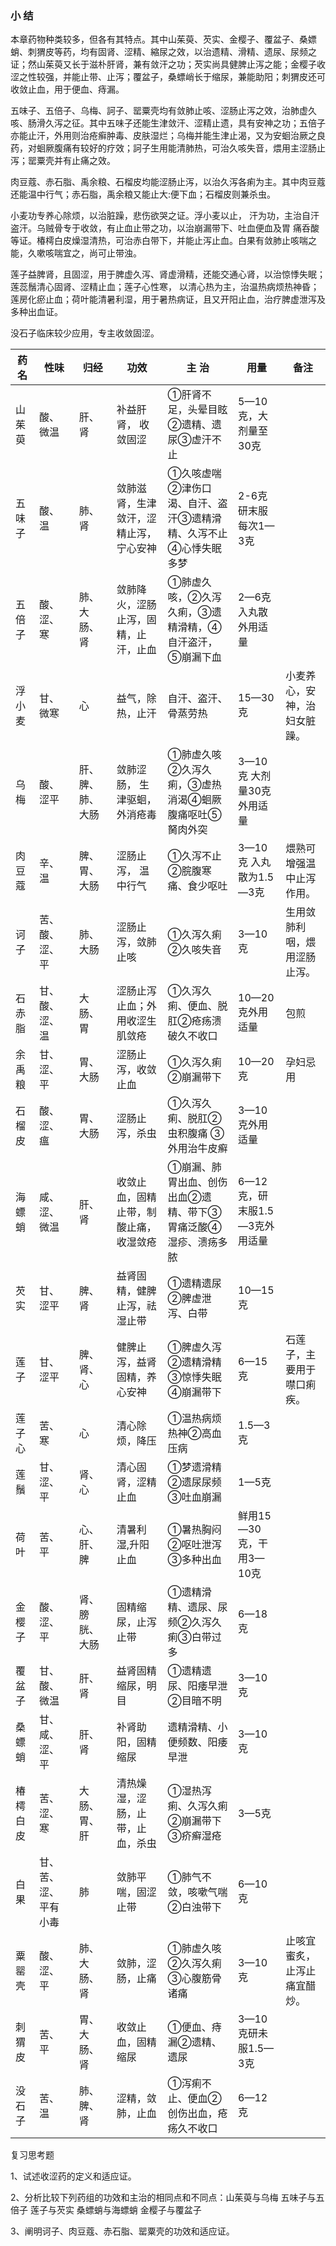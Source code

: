 ### 小 结

本章药物种类较多，但各有其特点。其中山茱萸、芡实、金樱子、覆盆子、桑嫖蛸、刺猬皮等药，均有固肾、涩精、縮尿之效，以治遗精、滑精、遗尿、尿频之证；然山茱萸又长于滋朴肝肾，兼有敛汗之功；芡实尚具健脾止泻之能；金樱子收涩之性较强，并能止带、止泻；覆盆子，桑螵峭长于缩尿，兼能助阳；刺猬皮还可收敛止血，用于便血、痔漏。 

五味子、五倍子、乌梅、訶子、罂粟壳均有敛肺止咳、涩肠止泻之效，治肺虚久咳、肠滑久泻之征。其中五味子还能生津敛汗、涩精止遗，具有安神之功；五倍子亦能止汗，外用则治疮癣肿毒、皮肤湿烂；乌梅并能生津止渴，又为安蛔治厥之良药，对蛔厥腹痛有较好的疗效；訶子生用能清肺热，可治久咳失音，煨用主涩肠止泻；罂粟壳并有止痛之效。

肉豆蔻、赤石脂、禹余粮、石榴皮均能涩肠止泻，以治久泻各痢为主。其中肉豆蔻还能温中行气；赤石脂，禹余粮又能止大:便下血；石榴皮则兼杀虫。

小麦功专养心除烦，以治脏躁，悲伤欲哭之证。浮小麦以止， 汗为功，主治自汗盗汗。乌贼骨专于收敛，有止血止带之功，以治崩漏带下、吐血便血及胃
痛呑酸等证。椿樗白皮燥湿清热，可治赤白带下，并能止泻止血。白果有敛肺止咳喘之能，久嗽咳喘宜之，尚可止带浊。

莲子益脾肾，且固涩，用于脾虚久泻、肾虚滑精，还能交通心肾，以治惊悸失眠；莲蕊鬚清心固肾、涩精止血；莲子心性寒， 以清心热为主，治温热病烦热神昏；莲房化瘀止血；荷叶能清暑利湿，用于暑热病证，且又开阳止血，治疗脾虚泄泻及多种出血证。

没石子临床较少应用，专主收敛固涩。

| 药名     | 性味                 | 归经             | 功效                                   | 主 治                                                        | 用量                          | 备注                         |
| -------- | -------------------- | ---------------- | -------------------------------------- | ------------------------------------------------------------ | ----------------------------- | ---------------------------- |
| 山茱萸   | 酸、微温             | 肝、肾           | 补益肝肾，    收敛固涩                 | ①肝肾不足，头晕目眩②遗精、遗尿③虚汗不止                      | 5—10克，大剂量至30克          |                              |
| 五味子   | 酸、温               | 肺、肾           | 敛肺滋肾，生津敛汗，涩精止泻，宁心安神 | ①久咳虚喘②津伤口渴、自汗、盗汗③遗精滑精、久泻不止④心悸失眠多梦 | 2-6克研末服每次1—3克          |                              |
| 五倍子   | 酸、涩、寒           | 肺、大肠、肾     | 敛肺降火，涩肠止泻，固精，止汗，止血   | ①肺虚久咳，②久泻久痢，③遗精滑精，④自汗盗汗，⑤崩漏下血        | 2—6克入丸散外用适量           |                              |
| 浮小麦   | 甘、微寒             | 心               | 益气，除热，止汗                       | 自汗、盗汗、骨蒸劳热                                         | 15—30克                       | 小麦养心，安神，治妇女脏躁。 |
| 乌梅     | 酸、涩平             | 肝、脾、肺、大肠 | 敛肺涩肠，    生津驱蛔，    外消疮毒   | ①肺虚久咳②久泻久痢，③虚热消渴④蛔厥腹痛呕吐⑤胬肉外突          | 3—10克    大剂量30克外用适量  |                              |
| 肉豆蔻   | 辛、温               | 脾、胃、大肠     | 涩肠止泻，    温中行气                 | ①久泻不止②脘腹寒痛、食少呕吐                                 | 3—10克    入丸散为1.5—3克     | 煨熟可增强温中止泻作用。     |
| 诃子     | 苦、酸、涩、平       | 肺、大肠         | 涩肠止泻，敛肺止咳                     | ①久泻久痢②久咳失音                                           | 3—10克                        | 生用敛肺利咽，煨用涩肠止泻。 |
| 石赤脂   | 甘、酸、涩、温       | 大肠、胃         | 涩肠止泻止血；外用收涩生肌敛疮         | ①久泻久痢、便血、脱肛②疮疡溃破久不收口                       | 10—20克外用适量               | 包煎                         |
| 余禹粮   | 甘、涩、平           | 胃、大肠         | 涩肠止泻，收敛止血                     | ①久泻久痢②崩漏带下                                           | 10—20克                       | 孕妇忌用                     |
| 石榴皮   | 酸、涩、瘟           | 胃、大肠         | 涩肠止泻，杀虫                         | ①久泻久痢、脱肛②虫积腹痛    ③外用治牛皮癣                    | 3—10克外用适量                |                              |
| 海螵蛸   | 咸、涩、微温         | 肝、肾           | 收敛止血，固精止带，制酸止痛，收湿敛疮 | ①崩漏、肺胃出血、创伤出血②遗精、带下③胃痛泛酸④湿疹、溃疡多脓 | 6—12克，研末服1.5—3克外用适量 |                              |
| 芡实     | 甘、涩平             | 脾、肾           | 益肾固精，健脾止泻，祛湿止带           | ①遗精遗尿②脾虚泄泻、白带                                     | 10—15克                       |                              |
| 莲子     | 甘、涩平             | 脾、肾、心       | 健脾止泻，益肾固精，养心安神           | ①脾虚久泻②遗精滑精③惊悸失眠④崩漏带下                         | 6—15克                        | 石莲子，主要用于噤口痢疾。   |
| 莲子心   | 苦、寒               | 心               | 清心除烦，降压                         | ①温热病烦热神②高血压病                                       | 1.5—3克                       |                              |
| 莲鬚     | 甘、涩、平           | 肾、心           | 清心固肾，涩精止血                     | ①梦遗滑精②遗尿尿频③吐血崩漏                                  | 1—5克                         |                              |
| 荷叶     | 苦、平               | 心、肝、脾       | 清暑利湿,升阳止血                      | ①暑热胸闷②呕吐泄泻③多种出血                                  | 鲜用15—30克，干用3—10克       |                              |
| 金樱子   | 酸、涩、平           | 肾、膀胱、大肠   | 固精缩尿，止泻止带                     | ①遗精滑精、遗尿、尿频②久泻久痢③白带过多                      | 6—18克                        |                              |
| 覆盆子   | 甘、酸、微温         | 肝、肾           | 益肾固精缩尿，明目                     | ①遗精遗尿、阳痿早泄②目暗不明                                 | 3—10克                        |                              |
| 桑螵蛸   | 甘、咸、涩、平       | 肝、肾           | 补肾助阳，固精缩尿                     | 遗精滑精、小便频数、阳痿早泄                                 | 3—10克                        |                              |
| 椿樗白皮 | 苦、涩、寒           | 大肠、胃、肝     | 清热燥湿，涩肠，止带，止血，杀虫       | ①湿热泻痢、久泻久痢②崩漏带下③疥癣湿疮                        | 3—5克                         |                              |
| 白果     | 甘、苦、涩、平有小毒 | 肺               | 敛肺平喘，固涩止带                     | ①肺气不敛，咳嗽气喘②白浊带下                                 | 6—10克                        |                              |
| 粟罂壳   | 酸、涩、平           | 肺、大肠、肾     | 敛肺，涩肠，止痛                       | ①肺虚久咳②久泻久痢③心腹筋骨诸痛                              | 3—10克                        | 止咳宜蜜炙，止泻止痛宜醋炒。 |
| 刺猬皮   | 苦、平               | 胃、大肠、肾     | 收敛止血，固精缩尿                     | ①便血、痔漏②遗精、遗尿                                       | 3—10克研未服1.5—3克           |                              |
| 没石子   | 苦、温               | 肺、脾、肾       | 涩精，敛肺，止血                       | ①泻痢不止、便血②创伤出血，疮疡久不收口                       | 6—12克                        |                              |

复习思考题

1、试述收涩药的定义和适应证。

2、分析比较下列药组的功效和主治的相同点和不同点：山茱萸与乌梅  五味子与五倍子  莲子与芡实  桑螵蛸与海螵蛸  金樱子与覆盆子

3、阐明诃子、肉豆蔻、赤石脂、罂粟壳的功效和适应证。
